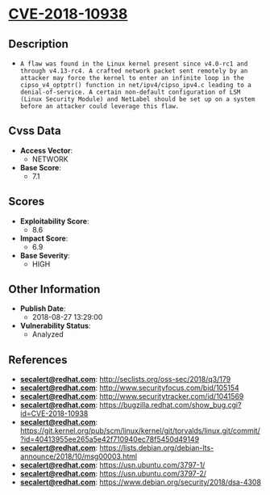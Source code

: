 
# [CVE-2018-10938](http://seclists.org/oss-sec/2018/q3/179)

## Description

- `A flaw was found in the Linux kernel present since v4.0-rc1 and through v4.13-rc4. A crafted network packet sent remotely by an attacker may force the kernel to enter an infinite loop in the cipso_v4_optptr() function in net/ipv4/cipso_ipv4.c leading to a denial-of-service. A certain non-default configuration of LSM (Linux Security Module) and NetLabel should be set up on a system before an attacker could leverage this flaw.`

## Cvss Data

- **Access Vector**:
  - NETWORK
- **Base Score**:
  - 7.1

## Scores

- **Exploitability Score**:
  - 8.6
- **Impact Score**:
  - 6.9
- **Base Severity**:
  - HIGH

## Other Information

- **Publish Date**:
  - 2018-08-27 13:29:00
- **Vulnerability Status**:
  - Analyzed

## References

- **secalert@redhat.com**: http://seclists.org/oss-sec/2018/q3/179
- **secalert@redhat.com**: http://www.securityfocus.com/bid/105154
- **secalert@redhat.com**: http://www.securitytracker.com/id/1041569
- **secalert@redhat.com**: https://bugzilla.redhat.com/show_bug.cgi?id=CVE-2018-10938
- **secalert@redhat.com**: https://git.kernel.org/pub/scm/linux/kernel/git/torvalds/linux.git/commit/?id=40413955ee265a5e42f710940ec78f5450d49149
- **secalert@redhat.com**: https://lists.debian.org/debian-lts-announce/2018/10/msg00003.html
- **secalert@redhat.com**: https://usn.ubuntu.com/3797-1/
- **secalert@redhat.com**: https://usn.ubuntu.com/3797-2/
- **secalert@redhat.com**: https://www.debian.org/security/2018/dsa-4308
